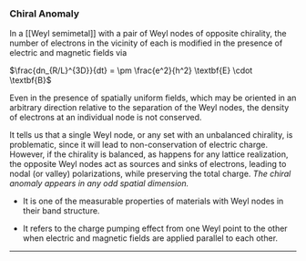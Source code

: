 ### Chiral Anomaly 

In a [[Weyl semimetal]] with a pair of Weyl nodes of opposite chirality, the number of electrons in the vicinity of each is modified in the presence of electric and magnetic fields via

$\frac{dn_{R/L}^{3D}}{dt} = \pm \frac{e^2}{h^2} \textbf{E} \cdot \textbf{B}$

Even in the presence of spatially uniform fields, which may be oriented
in an arbitrary direction relative to the separation of the Weyl nodes, the density of electrons at an individual node is not conserved.

It tells us that a single Weyl node, or any set with an unbalanced chirality, is
problematic, since it will lead to non-conservation of electric charge. However, if the chirality is balanced, as happens for any lattice realization, the opposite Weyl nodes act as sources and sinks of electrons, leading to nodal (or valley) polarizations, while preserving the total charge. *The chiral anomaly appears in any odd spatial dimension.*

- It is one of the measurable properties of materials with Weyl nodes in their band structure.  

- It refers to the charge pumping effect from one Weyl point to the other when electric and magnetic fields are applied parallel to each other. 

---
